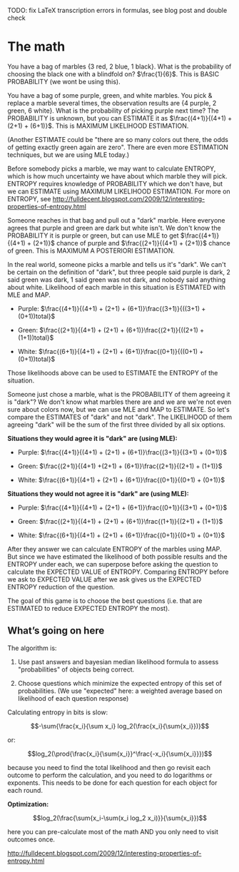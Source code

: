 TODO: fix LaTeX transcription errors in formulas, see blog post and double check

# The math

You have a bag of marbles {3 red, 2 blue, 1 black}. What is the probability of choosing the black one with a blindfold on? $\frac{1}{6}$. This is BASIC PROBABILITY (we wont be using this).

You have a bag of some purple, green, and white marbles. You pick & replace a marble several times, the observation results are {4 purple, 2 green, 6 white}. What is the probability of picking purple next time? The PROBABILITY is unknown, but you can ESTIMATE it as $\frac{(4+1)}{(4+1) + (2+1) + (6+1)}$. This is MAXIMUM LIKELIHOOD ESTIMATION.

(Another ESTIMATE could be "there are so many colors out there, the odds of getting exactly green again are zero". There are even more ESTIMATION techniques, but we are using MLE today.)

Before somebody picks a marble, we may want to calculate ENTROPY, which is how much uncertainty we have about which marble they will pick. ENTROPY requires knowledge of PROBABILITY which we don't have, but we can ESTIMATE using MAXIMUM LIKELIHOOD ESTIMATION. For more on ENTROPY, see http://fulldecent.blogspot.com/2009/12/interesting-properties-of-entropy.html

Someone reaches in that bag and pull out a "dark" marble. Here everyone agrees that purple and green are dark but white isn't. We don't know the PROBABILITY it is purple or green, but can use MLE to get $\frac{(4+1)}{(4+1) + (2+1)}$ chance of purple and $\frac{(2+1)}{(4+1) + (2+1)}$ chance of green. This is MAXIMUM A POSTERIORI ESTIMATION.

In the real world, someone picks a marble and tells us it's "dark". We can't be certain on the definition of "dark", but three people said purple is dark, 2 said green was dark, 1 said green was not dark, and nobody said anything about white. Likelihood of each marble in this situation is ESTIMATED with MLE and
MAP.

-   Purple: $\frac{(4+1)}{(4+1) + (2+1) + (6+1)}\frac{(3+1)}{((3+1) + (0+1))total}$

-   Green:  $\frac{(2+1)}{(4+1) + (2+1) + (6+1)}\frac{(2+1)}{((2+1) + (1+1))total}$

-   White:  $\frac{(6+1)}{(4+1) + (2+1) + (6+1)}\frac{(0+1)}{((0+1) + (0+1))total}$

Those likelihoods above can be used to ESTIMATE the ENTROPY of the situation.

Someone just chose a marble, what is the PROBABILITY of them agreeing it is "dark"? We don't know what marbles there are and we are we're not even sure about colors now, but we can use MLE and MAP to ESTIMATE. So let's compare the ESTIMATES of "dark" and not "dark". The LIKELIHOOD of them agreeing "dark" will be the sum of the first three divided by all six options.

**Situations they would agree it is "dark" are (using MLE):**

-   Purple: $\frac{(4+1)}{(4+1) + (2+1) + (6+1)}\frac{(3+1)}{(3+1) + (0+1)}$

-   Green:  $\frac{(2+1)}{(4+1) +(2+1) + (6+1)}\frac{(2+1)}{(2+1) + (1+1)}$

-   White:  $\frac{(6+1)}{(4+1) + (2+1) + (6+1)}\frac{(0+1)}{(0+1) + (0+1)}$

**Situations they would not agree it is "dark" are (using MLE):**

-   Purple: $\frac{(4+1)}{(4+1) + (2+1) + (6+1)}\frac{(0+1)}{(3+1) + (0+1)}$

-   Green:  $\frac{(2+1)}{(4+1) + (2+1) + (6+1)}\frac{(1+1)}{(2+1) + (1+1)}$

-   White:  $\frac{(6+1)}{(4+1) + (2+1) + (6+1)}\frac{(0+1)}{(0+1) + (0+1)}$

After they answer we can calculate ENTROPY of the marbles using MAP. But since we have estimated the likelihood of both possible results and the ENTROPY under each, we can superpose before asking the question to calculate the EXPECTED VALUE of ENTROPY. Comparing ENTROPY before we ask to EXPECTED VALUE after we ask gives us the EXPECTED ENTROPY reduction of the question.

The goal of this game is to choose the best questions (i.e. that are ESTIMATED to reduce EXPECTED ENTROPY the most).

## What’s going on here

The algorithm is:

1.  Use past answers and bayesian median likelihood formula to assess "probabilities" of objects being correct.
    
2.  Choose questions which minimize the expected entropy of this set of probabilities. (We use "expected" here: a weighted average based on likelihood of each question response)

Calculating entropy in bits is slow:

$$-\sum{\frac{x_i}{\sum x_i} log_2(\frac{x_i}{\sum{x_i}})}$$

or:

$$log_2(\prod{\frac{x_i}{\sum{x_i}}^\frac{-x_i}{\sum{x_i}}})$$

because you need to find the total likelihood and then go revisit each outcome to perform the calculation, and you need to do logarithms or exponents. This needs to be done for each question for each object for each round.

**Optimization:**

$$log_2(\frac{\sum{x_i-\sum(x_i log_2 x_i)}}{\sum{x_i}})$$

here you can pre-calculate most of the math AND you only need to visit outcomes once.

http://fulldecent.blogspot.com/2009/12/interesting-properties-of-entropy.html
